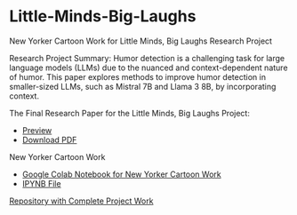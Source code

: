 # Little-Minds-Big-Laughs
New Yorker Cartoon Work for Little Minds, Big Laughs Research Project

Research Project Summary:
Humor detection is a challenging task for large language models (LLMs) due to the nuanced and context-dependent nature of humor. This paper explores methods to improve humor detection in smaller-sized LLMs, such as Mistral 7B and Llama 3 8B, by incorporating context.


The Final Research Paper for the Little Minds, Big Laughs Project:
- [Preview](finalreport.png)
- [Download PDF](finalreport.pdf)

New Yorker Cartoon Work
- [Google Colab Notebook for New Yorker Cartoon Work](https://colab.research.google.com/drive/175xVgdjVGI1CdpzuPp3mp9GJNWhQ2tWM?usp=sharing)
- [IPYNB File](New_Yorker_Cartoon_Context.ipynb)


[Repository with Complete Project Work](https://github.com/adc257/info4940-sitcom)
